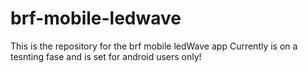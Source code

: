 # brf-mobile-ledwave
This is the repository for the brf mobile ledWave app
Currently is on a tesnting fase and is set for android users only!
